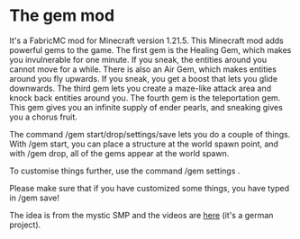 # The gem mod

It's a FabricMC mod for Minecraft version 1.21.5.
This Minecraft mod adds powerful gems to the game. The first gem is the Healing Gem, which makes you invulnerable for one minute. If you sneak, the entities around you cannot move for a while.
There is also an Air Gem, which makes entities around you fly upwards. If you sneak, you get a boost that lets you glide downwards.
The third gem lets you create a maze-like attack area and knock back entities around you.
The fourth gem is the teleportation gem. This gem gives you an infinite supply of ender pearls, and sneaking gives you a chorus fruit.

The command /gem start/drop/settings/save lets you do a couple of things.
With /gem start, you can place a structure at the world spawn point, and with /gem drop, all of the gems appear at the world spawn.

To customise things further, use the command /gem settings <gem> <modifier> <value>.

Please make sure that if you have customized some things, you have typed in /gem save!

The idea is from the mystic SMP and the videos are [here](https://www.youtube.com/watch?v=VZSXLkJRAT8&list=PLflCuSjH2M8pAiRPs5mSEp1M2mI_W9G2L)  (it's a german project).
